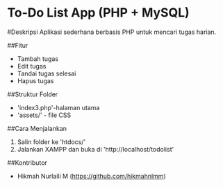# To-Do List App (PHP + MySQL)
#Deskripsi
Aplikasi sederhana berbasis PHP untuk mencari tugas harian.

##Fitur
- Tambah tugas
- Edit tugas
- Tandai tugas selesai
- Hapus tugas

##Struktur Folder
- 'index3.php'-halaman utama
- 'assets/' - file CSS

##Cara Menjalankan
  1. Salin folder ke 'htdocs/'
  2. Jalankan XAMPP dan buka di 'http://localhost/todolist'
 
##Kontributor
- Hikmah Nurlaili M (https://github.com/hikmahnlmm)
